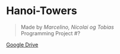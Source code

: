 # Hanoi-Towers
> Made by *Marcelino, Nicolai og Tobias*  
Programming Project #?


[Google Drive](https://drive.google.com/drive/u/0/folders/1Mshbp-jc6WoJMThaiGzYdT_CdEgzw78r)
